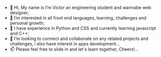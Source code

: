 - 👋 Hi, My name is I’m Victor an engineering student and wannabe web designer;
- 👀 I’m interested in all front end languages, learning, challenges and personal growth;
- 🌱 I have experience in Python and CSS and currently learning javascript and C++;
- 💞️ I’m looking to connect and collaborate on any related projects and challenges, i also have interest in apps development...
- 📫 Please feel free to slide in and let's learn together, Cheers!...

<!---
vkennysteve/vkennysteve is a ✨ special ✨ repository because its `README.md` (this file) appears on your GitHub profile.
You can click the Preview link to take a look at your changes.
--->

